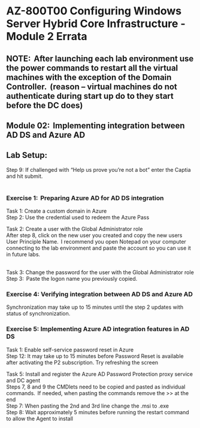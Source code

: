 # AZ-800T00 Configuring Windows Server Hybrid Core Infrastructure - Module 2 Errata

## NOTE:  After launching each lab environment use the power commands to restart all the virtual machines with the exception of the Domain Controller.  (reason – virtual machines do not authenticate during start up do to they start before the DC does)  

## Module 02:  Implementing integration between AD DS and Azure AD  

## Lab Setup:  <br>

Step 9: If challenged with “Help us prove you’re not a bot” enter the Captia and hit submit.<br>  

### Exercise 1:  Preparing Azure AD for AD DS integration  <br>

Task 1: Create a custom domain in Azure <br>
Step 2:  Use the credential used to redeem the Azure Pass <br> 

Task 2: Create a user with the Global Administrator role  <br>
After step 8, click on the new user you created and copy the new users User Principle Name.  I recommend you open Notepad on your computer connecting to the lab environment and paste the account so you can use it in future labs.<br>  

Task 3: Change the password for the user with the Global Administrator role <br> 
Step 3:  Paste the logon name you previously copied. <br> 

### Exercise 4: Verifying integration between AD DS and Azure AD <br> 

Synchronization may take up to 15 minutes until the step 2 updates with status of synchronization.  <br>

### Exercise 5: Implementing Azure AD integration features in AD DS  <br>

Task 1: Enable self-service password reset in Azure <br>
Step 12:  It may take up to 15 minutes before Password Reset is available after activating the P2 subscription.  Try refreshing the screen <br>

Task 5: Install and register the Azure AD Password Protection proxy service and DC agent <br> 
Steps 7, 8 and 9 the CMDlets need to be copied and pasted as individual commands.  If needed, when pasting the commands remove the >> at the end<br>
Step 7:  When pasting the 2nd and 3rd  line change the .msi to .exe <br>
Step 8: Wait approximately 5 minutes before running the restart command to allow the Agent to install <br>


 